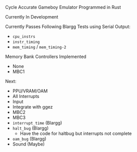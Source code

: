 Cycle Accurate Gameboy Emulator Programmed in Rust

Currently In Development

Currently Passes Following Blargg Tests using Serial Output:
 - `cpu_instrs`
 - `instr_timing`
 - `mem_timing` / `mem_timing-2`

 Memory Bank Controllers Implemented
 - None
 - MBC1

Next:
 - PPU/VRAM/OAM
 - All Interrupts
 - Input
 - Integrate with ggez
 - MBC2
 - MBC3
 - `interrupt_time` (Blargg)
 - `halt_bug` (Blargg)
    - Have the code for haltbug but interrupts not complete
 - `oam_bug` (Blargg)
 - Sound (Maybe)